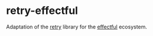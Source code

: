 # retry-effectful

Adaptation of the [retry][retry] library for the [effectful][effectful] ecosystem.

[retry]: https://hackage.haskell.org/package/retry
[effectful]: https://github.com/haskell-effectful/effectful
